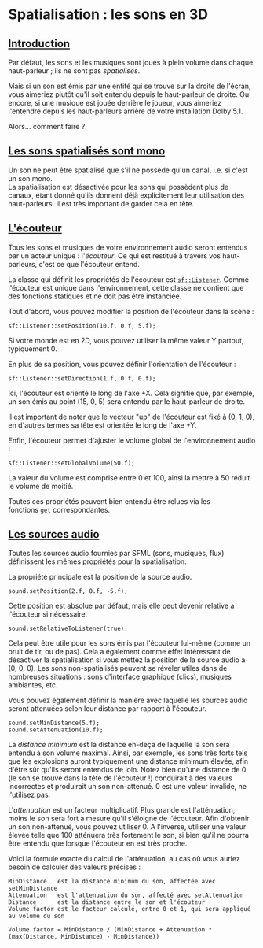 # Spatialisation : les sons en 3D

## [Introduction](https://www.sfml-dev.org/tutorials/2.6/audio-spatialization-fr.php#introduction)[](https://www.sfml-dev.org/tutorials/2.6/audio-spatialization-fr.php#top "Haut de la page")

Par défaut, les sons et les musiques sont joués à plein volume dans chaque haut-parleur ; ils ne sont pas _spatialisés_.

Mais si un son est émis par une entité qui se trouve sur la droite de l'écran, vous aimeriez plutôt qu'il soit entendu depuis le haut-parleur de droite. Ou encore, si une musique est jouée derrière le joueur, vous aimeriez l'entendre depuis les haut-parleurs arrière de votre installation Dolby 5.1.

Alors... comment faire ?

## [Les sons spatialisés sont mono](https://www.sfml-dev.org/tutorials/2.6/audio-spatialization-fr.php#les-sons-spatialisces-sont-mono)[](https://www.sfml-dev.org/tutorials/2.6/audio-spatialization-fr.php#top "Haut de la page")

Un son ne peut être spatialisé que s'il ne possède qu'un canal, i.e. si c'est un son mono.  
La spatialisation est désactivée pour les sons qui possèdent plus de canaux, étant donné qu'ils donnent déjà explicitement leur utilisation des haut-parleurs. Il est très important de garder cela en tête.

## [L'écouteur](https://www.sfml-dev.org/tutorials/2.6/audio-spatialization-fr.php#lcecouteur)[](https://www.sfml-dev.org/tutorials/2.6/audio-spatialization-fr.php#top "Haut de la page")

Tous les sons et musiques de votre environnement audio seront entendus par un acteur unique : l'_écouteur_. Ce qui est restitué à travers vos haut-parleurs, c'est ce que l'écouteur entend.

La classe qui définit les propriétés de l'écouteur est [`sf::Listener`](https://www.sfml-dev.org/documentation/2.6.0-fr/classsf_1_1Listener.php "sf::Listener documentation"). Comme l'écouteur est unique dans l'environnement, cette classe ne contient que des fonctions statiques et ne doit pas être instanciée.

Tout d'abord, vous pouvez modifier la position de l'écouteur dans la scène :

```
sf::Listener::setPosition(10.f, 0.f, 5.f);
```

Si votre monde est en 2D, vous pouvez utiliser la même valeur Y partout, typiquement 0.

En plus de sa position, vous pouvez définir l'orientation de l'écouteur :

```
sf::Listener::setDirection(1.f, 0.f, 0.f);
```

Ici, l'écouteur est orienté le long de l'axe +X. Cela signifie que, par exemple, un son émis au point (15, 0, 5) sera entendu par le haut-parleur de droite.

Il est important de noter que le vecteur "up" de l'écouteur est fixé à (0, 1, 0), en d'autres termes sa tête est orientée le long de l'axe +Y.

Enfin, l'écouteur permet d'ajuster le volume global de l'environnement audio :

```
sf::Listener::setGlobalVolume(50.f);
```

La valeur du volume est comprise entre 0 et 100, ainsi la mettre à 50 réduit le volume de moitié.

Toutes ces propriétés peuvent bien entendu être relues via les fonctions `get` correspondantes.

## [Les sources audio](https://www.sfml-dev.org/tutorials/2.6/audio-spatialization-fr.php#les-sources-audio)[](https://www.sfml-dev.org/tutorials/2.6/audio-spatialization-fr.php#top "Haut de la page")

Toutes les sources audio fournies par SFML (sons, musiques, flux) définissent les mêmes propriétés pour la spatialisation.

La propriété principale est la position de la source audio.

```
sound.setPosition(2.f, 0.f, -5.f);
```

Cette position est absolue par défaut, mais elle peut devenir relative à l'écouteur si nécessaire.

```
sound.setRelativeToListener(true);
```

Cela peut être utile pour les sons émis par l'écouteur lui-même (comme un bruit de tir, ou de pas). Cela a également comme effet intéressant de désactiver la spatialisation si vous mettez la position de la source audio à (0, 0, 0). Les sons non-spatialisés peuvent se révéler utiles dans de nombreuses situations : sons d'interface graphique (clics), musiques ambiantes, etc.

Vous pouvez également définir la manière avec laquelle les sources audio seront attenuées selon leur distance par rapport à l'écouteur.

```
sound.setMinDistance(5.f);
sound.setAttenuation(10.f);
```

La _distance minimum_ est la distance en-deça de laquelle la son sera entendu à son volume maximal. Ainsi, par exemple, les sons très forts tels que les explosions auront typiquement une distance minimum élevée, afin d'être sûr qu'ils seront entendus de loin. Notez bien qu'une distance de 0 (le son se trouve dans la tête de l'écouteur !) conduirait à des valeurs incorrectes et produirait un son non-attenué. 0 est une valeur invalide, ne l'utilisez pas.

L'_attenuation_ est un facteur multiplicatif. Plus grande est l'atténuation, moins le son sera fort à mesure qu'il s'éloigne de l'écouteur. Afin d'obtenir un son non-attenué, vous pouvez utiliser 0. A l'inverse, utiliser une valeur élevée telle que 100 atténuera très fortement le son, si bien qu'il ne pourra être entendu que lorsque l'écouteur en est très proche.

Voici la formule exacte du calcul de l'atténuation, au cas où vous auriez besoin de calculer des valeurs précises :

```
MinDistance   est la distance minimum du son, affectée avec setMinDistance
Attenuation   est l'attenuation du son, affecté avec setAttenuation
Distance      est la distance entre le son et l'écouteur
Volume factor est le facteur calculé, entre 0 et 1, qui sera appliqué au volume du son

Volume factor = MinDistance / (MinDistance + Attenuation * (max(Distance, MinDistance) - MinDistance))
```